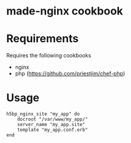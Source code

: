 # made-nginx cookbook

# Requirements

Requires the following cookbooks

* nginx 
* php (https://github.com/priestjim/chef-php)

# Usage


    h5bp_nginx_site "my_app" do
        docroot "/var/www/my_app/"
        server_name "my_app.site"
        template "my_app.conf.erb"
    end

